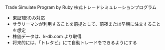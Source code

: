 Trade Simulate Program by Ruby
株式トレードシミュレーションプログラム

- 東証1部のみ対応
- サラリーマンが利用することを前提として、前夜または早朝に注文することを想定
- 株価データは、k-db.com より取得
- 将来的には、「トレタビ」にて自動トレードをできるようにする
